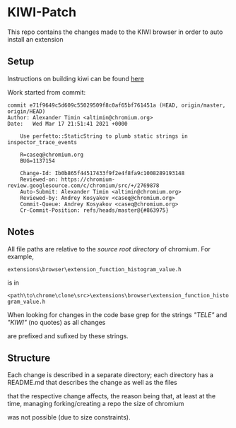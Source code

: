 # KIWI-Patch

This repo contains the changes made to the KIWI browser in order to auto install an extension

## Setup 

Instructions on building kiwi can be found [here](https://github.com/kiwibrowser/src)

Work started from commit:

```
commit e71f9649c5d609c55029509f8c0af65bf761451a (HEAD, origin/master, origin/HEAD)
Author: Alexander Timin <altimin@chromium.org>
Date:   Wed Mar 17 21:51:41 2021 +0000

    Use perfetto::StaticString to plumb static strings in inspector_trace_events

    R=caseq@chromium.org
    BUG=1137154

    Change-Id: Ib0b865f44517433f9f2e4f8fa9c1008289193148
    Reviewed-on: https://chromium-review.googlesource.com/c/chromium/src/+/2769878
    Auto-Submit: Alexander Timin <altimin@chromium.org>
    Reviewed-by: Andrey Kosyakov <caseq@chromium.org>
    Commit-Queue: Andrey Kosyakov <caseq@chromium.org>
    Cr-Commit-Position: refs/heads/master@{#863975}
```

## Notes 

All file paths are relative to the *source root directory* of chromium. For example,

`extensions\browser\extension_function_histogram_value.h`

is in 

`<path\to\chrome\clone\src>\extensions\browser\extension_function_histogram_value.h`

When looking for changes in the code base grep for the strings *"TELE"* and *"KIWI"* (no quotes) as all changes 

are prefixed and sufixed by these strings. 

## Structure 

Each change is described in a separate directory; each directory has a README.md that describes the change as well as the files 

that the respective change affects, the reason being that, at least at the time, managing forking/creating a repo the size of chromium 

was not possible (due to size constraints). 



